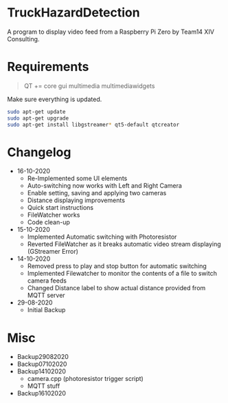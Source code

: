 # TruckHazardDetection
A program to display video feed from a Raspberry Pi Zero by Team14 XIV Consulting.

# Requirements
> QT += core gui multimedia multimediawidgets

Make sure everything is updated.

```bash
sudo apt-get update
sudo apt-get upgrade
sudo apt-get install libgstreamer* qt5-default qtcreator

```

# Changelog
- 16-10-2020
    - Re-Implemented some UI elements
    - Auto-switching now works with Left and Right Camera
    - Enable setting, saving and applying two cameras
    - Distance displaying improvements
    - Quick start instructions
    - FileWatcher works
    - Code clean-up 
- 15-10-2020
    - Implemented Automatic switching with Photoresistor
    - Reverted FileWatcher as it breaks automatic video stream displaying (GStreamer Error)
- 14-10-2020
    - Removed press to play and stop button for automatic switching
    - Implemented Filewatcher to monitor the contents of a file to switch camera feeds
    - Changed Distance label to show actual distance provided from MQTT server
- 29-08-2020
    - Initial Backup

# Misc
- Backup29082020
- Backup07102020
- Backup14102020
    - camera.cpp (photoresistor trigger script)
    - MQTT stuff
- Backup16102020


